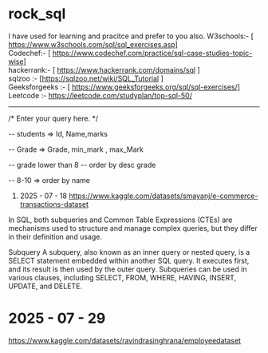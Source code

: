 # rock_sql

I have used for learning and pracitce and prefer to you also. 
W3schools:- [ https://www.w3schools.com/sql/sql_exercises.asp] <br>
Codechef:- [ https://www.codechef.com/practice/sql-case-studies-topic-wise] <br> 
hackerrank:- [ https://www.hackerrank.com/domains/sql ] <br> 
sqlzoo  :- [https://sqlzoo.net/wiki/SQL_Tutorial ] <br> 
Geeksforgeeks :- [ https://www.geeksforgeeks.org/sql/sql-exercises/] <br> 
Leetcode :- https://leetcode.com/studyplan/top-sql-50/<br> 
        
____________________________________



/*
Enter your query here.
*/

-- students => Id, Name,marks 

-- Grade => Grade, min_mark , max_Mark

-- grade lower than 8 
-- order by desc grade 

-- 8-10 => order by name



1. 2025 - 07 - 18
   https://www.kaggle.com/datasets/smayanj/e-commerce-transactions-dataset



In SQL, both subqueries and Common Table Expressions (CTEs) are mechanisms used to structure and manage complex queries, 
but they differ in their definition and usage.

Subquery
A subquery, also known as an inner query or nested query, is a SELECT statement embedded within another SQL query. 
It executes first, and its result is then used by the outer query. Subqueries can be used in various clauses, 
including SELECT, FROM, WHERE, HAVING, INSERT, UPDATE, and DELETE.

                    


# 2025 - 07 - 29 
https://www.kaggle.com/datasets/ravindrasinghrana/employeedataset


